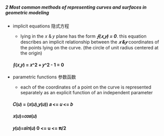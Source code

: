 
##### 2 Most common methods of representing curves and surfaces in geometric modeling 
- implicit equations 隐式方程
  - lying in the 𝑥 & 𝑦 plane has the form ***⨍(𝑥,𝑦) = 0***. this equation describes an implicit relationship between the ***𝑥 &𝑦*** coordinates of the points lying on the curve. (the circle of unit radius centered at the origin)
  
  #### ⨍(𝑥,𝑦) = 𝑥^2 + 𝑦^2 - 1 = 0

  
- parametric functions 参数函数
  - each of the coordinates of a point on the curve is represented separately as an explicit function of an independent parameter
  
  #### 𝐶(𝑢) = (𝑥(𝑢),𝑦(𝑢))  𝑎 <= 𝑢 <= 𝑏

  #### 𝑥(𝑢)=𝑐𝑜𝑠(𝑢)
  #### 𝑦(𝑢)=𝑠𝑖𝑛(𝑢)          0 <= u <= 𝛑/2
